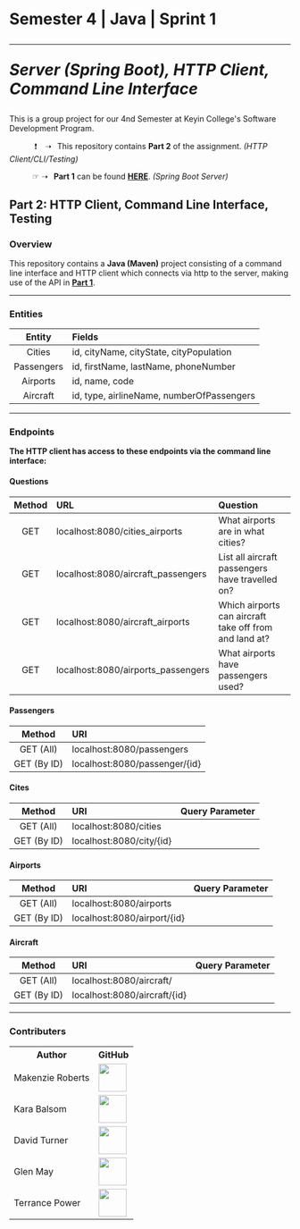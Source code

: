 <h1>
  Semester 4 | Java | Sprint 1

  ---

  *Server (Spring Boot), HTTP Client, Command Line Interface*
</h1>

This is a group project for our 4nd Semester at Keyin College's Software Development Program.

⠀⠀⠀⠀ ❗ ⠀➝⠀This repository contains **Part 2** of the assignment. *(HTTP Client/CLI/Testing)*

⠀⠀⠀⠀☞ ➝⠀**Part 1** can be found [**HERE**](https://github.com/KeyinTeamAwesome/Sem4_Sprint1_Part1). *(Spring Boot Server)*
  
## Part 2: HTTP Client, Command Line Interface, Testing

### **Overview**
This repository contains a **Java (Maven)** project consisting of a command line interface and HTTP client which connects via http to the server, making use of the API in [**Part 1**](https://github.com/KeyinTeamAwesome/Sem4_Sprint1_Part1).

---
<!-- Remove from this part and only add to part 1? -->
### **Entities**

| Entity       | Fields                                      | 
| :----------: | :------------------------------------------ | 
|    Cities    | id, cityName, cityState, cityPopulation     |
|  Passengers  | id, firstName, lastName, phoneNumber        |
|   Airports   | id, name, code                              |
|   Aircraft   | id, type, airlineName, numberOfPassengers   |

---

### **Endpoints**

**The HTTP client has access to these endpoints via the command line interface:**

#### **Questions**

|   Method    | URL                                 | Question                                               |
| :---------: | :---------------------------------- | :----------------------------------------------------- |
|     GET     | localhost:8080/cities_airports      | What airports are in what cities?                      |
|     GET     | localhost:8080/aircraft_passengers  | List all aircraft passengers have travelled on?        |
|     GET     | localhost:8080/aircraft_airports    | Which airports can aircraft take off from and land at? |
|     GET     | localhost:8080/airports_passengers  | What airports have passengers used?                    |

#### **Passengers**

|   Method    | URI                                 |
| :---------: | :---------------------------------- |
|  GET (All)  | localhost:8080/passengers           |
| GET (By ID) | localhost:8080/passenger/{id}       |

#### **Cites**

|              Method                | URI                                       | Query Parameter        |
| :--------------------------------: | :---------------------------------------- | :--------------------- |
|             GET (All)              | localhost:8080/cities                     |                        |
|            GET (By ID)             | localhost:8080/city/{id}                  |                        |

#### **Airports**

|              Method                | URI                                       | Query Parameter        |
| :--------------------------------: | :---------------------------------------- | :--------------------- |
|             GET (All)              | localhost:8080/airports                   |                        |
|            GET (By ID)             | localhost:8080/airport/{id}               |                        |

#### **Aircraft**

|              Method                | URI                                       | Query Parameter        |
| :--------------------------------: | :---------------------------------------- | :--------------------- |
|             GET (All)              | localhost:8080/aircraft/                  |                        |
|            GET (By ID)             | localhost:8080/aircraft/{id}              |                        |

---

### Contributers

<table>
  <tr>
    <th>Author</th>
    <th>GitHub</th>
  </tr>
  <tr>
    <td>Makenzie Roberts</td>
    <td>
      <a href="https://github.com/MakenzieRoberts"><img height="50px" src="https://avatars.githubusercontent.com/u/100213075?v=4"></a>
    </td>
  </tr> 
  <tr>
    <td>Kara Balsom</td>
    <td>
      <a href="https://github.com/kbalsom"><img height="50px" src="https://avatars.githubusercontent.com/u/100210446?v=4"></a>
    </td>
  </tr>
  <tr>
    <td>David Turner</td>
    <td>
      <a href="https://github.com/DeToxFox"><img height="50px" src="https://avatars.githubusercontent.com/u/95373983?v=4"></a>
    </td>
  </tr>
      <td>Glen May</td>
    <td>
      <a href="https://github.com/ellis0n"><img height="50px" src="https://avatars.githubusercontent.com/u/100211236?v=4"></a>
    </td>
  </tr>
    </tr>
      <td>Terrance Power</td>
    <td>
      <a href="https://github.com/Tpower16"><img height="50px" src="https://avatars.githubusercontent.com/u/100700181?v=4"></a>
    </td>
  </tr>

</table>
